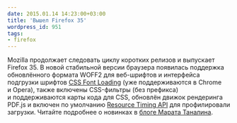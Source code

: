 ```yaml
---
date: 2015.01.14 14:23:00+03:00
title: 'Вышел Firefox 35'
wordpress_id: 951
tags:
- firefox
---
```


Mozilla продолжает следовать циклу коротких релизов и выпускает Firefox 35. В новой стабильной версии браузера появилась поддержка обновлённого формата WOFF2 для веб-шрифтов и интерфейса подгрузки шрифтов [CSS Font Loading][1] (уже поддерживаются в Chrome и Opera), также включены CSS-фильтры (без префикса) и поддерживаются карты кода для CSS, обновлён движок рендеринга PDF.js и включен по умолчанию [Resource Timing API][2] для профилировали загрузки. Читайте подробнее о новинках в [блоге Марата Таналина][3].

[1]: http://dev.w3.org/csswg/css-font-loading/
[2]: http://www.w3.org/TR/resource-timing/
[3]: http://tanalin.com/blog/2015/01/firefox-35/
